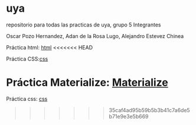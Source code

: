 # uya
repositorio para todas las practicas de uya, grupo 5
Integrantes

Oscar Pozo Hernandez,
Adan de la Rosa Lugo,
Alejandro Estevez Chinea

Práctica html: [html](https://github.com/alu0100909012/uya/blob/master/html/index.html)
<<<<<<< HEAD

Práctica CSS:[css](https://github.com/alu0100909012/uya/tree/master/p2)

Práctica Materialize: [Materialize](https://github.com/alu0100909012/uya/tree/master/p2)
=======
Práctica css: [css](https://github.com/alu0100909012/uya/tree/master/p2)
>>>>>>> 35caf4ad95b59b5b3b41c7a6de5b71e9e3e5b669
